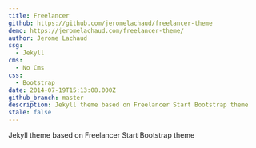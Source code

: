 ```yaml
---
title: Freelancer
github: https://github.com/jeromelachaud/freelancer-theme
demo: https://jeromelachaud.com/freelancer-theme/
author: Jerome Lachaud
ssg:
  - Jekyll
cms:
  - No Cms
css:
  - Bootstrap
date: 2014-07-19T15:13:08.000Z
github_branch: master
description: Jekyll theme based on Freelancer Start Bootstrap theme
stale: false
---
```


Jekyll theme based on Freelancer Start Bootstrap theme
